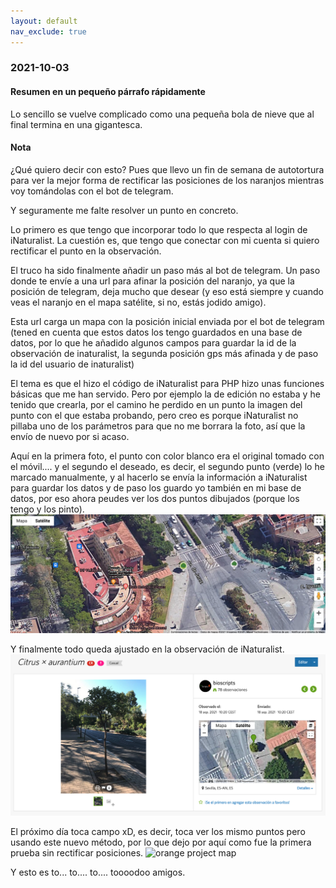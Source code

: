 ```yaml
---
layout: default
nav_exclude: true
---
```

### 2021-10-03

#### Resumen en un pequeño párrafo rápidamente
Lo sencillo se vuelve complicado como una pequeña bola de nieve que al final termina en una gigantesca.
#### Nota
¿Qué quiero decir con esto? Pues que llevo un fin de semana de autotortura para ver la mejor forma de rectificar las posiciones de los naranjos mientras voy tomándolas con el bot de telegram.

Y seguramente me falte resolver un punto en concreto. 

Lo primero es que tengo que incorporar todo lo que respecta al login de iNaturalist. La cuestión es, que tengo que conectar con mi cuenta si quiero rectificar el punto en la observación.

El truco ha sido finalmente añadir un paso más al bot de telegram. Un paso donde te envíe a una url para afinar la posición del naranjo, ya que la posición de telegram, deja mucho que desear (y eso está siempre y cuando veas el naranjo en el mapa satélite, si no, estás jodido amigo).

Esta url carga un mapa con la posición inicial enviada por el bot de telegram (tened en cuenta que estos datos los tengo guardados en una base de datos, por lo que he añadido algunos campos para guardar la id de la observación de inaturalist, la segunda posición gps más afinada y de paso la id del usuario de inaturalist)

El tema es que el hizo el código de iNaturalist para PHP hizo unas funciones básicas que me han servido. Pero por ejemplo la de edición no estaba y he tenido que crearla, por el camino he perdido en un punto la imagen del punto con el que estaba probando, pero creo es porque iNaturalist no pillaba uno de los parámetros para que no me borrara la foto, así que la envío de nuevo por si acaso.

Aquí en la primera foto, el punto con color blanco era el original tomado con el móvil.... y el segundo el deseado, es decir, el segundo punto (verde) lo he marcado manualmente, y al hacerlo se envía la información a iNaturalist para guardar los datos y de paso los guardo yo también en mi base de datos, por eso ahora peudes ver los dos puntos dibujados (porque los tengo y los pinto).
![orange project map](../assets/img/20211003_pic2.png)

Y finalmente todo queda ajustado en la observación de iNaturalist.
![orange project map](../assets/img/20211003_pic1.png)

El próximo día toca campo xD, es decir, toca ver los mismo puntos pero usando este nuevo método, por lo que dejo por aquí como fue la primera prueba sin rectificar posiciones.
![orange project map](../assets/img/20211003_pic3.png)

Y esto es to... to.... to.... toooodoo amigos.
